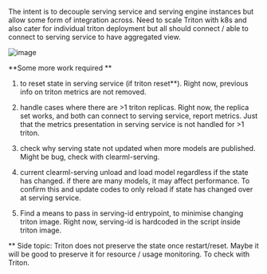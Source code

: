 The intent is to decouple serving service and serving engine instances but allow some form of integration across. 
Need to scale Triton with k8s and also cater for individual triton deployment but all should connect / able to connect to serving service to have aggregated view. 


![image](https://user-images.githubusercontent.com/55354225/153176658-311afedb-641a-4aca-919f-98e7662bd8f7.png)


**Some more work required **

1. to reset state in serving service (if triton reset**).  Right now,  previous info on triton metrics are not removed.

2. handle cases where there are >1 triton replicas. Right now, the replica set works, and both can connect to serving service, report metrics. Just that the metrics presentation in serving service is not handled for >1 triton.

3. check why serving state not updated when more models are published. Might be bug, check with clearml-serving.

4. current clearml-serving unload and load model regardless if the state has changed. if there are many models, it may affect performance. To confirm this and update codes to only reload if state has changed over at serving service.

5. Find a means to pass in serving-id entrypoint, to minimise changing triton image. Right now, serving-id is hardcoded in the script inside triton image.

** Side topic: Triton does not preserve the state once restart/reset. Maybe it will be good to preserve it for resource / usage monitoring. To check with Triton. 
